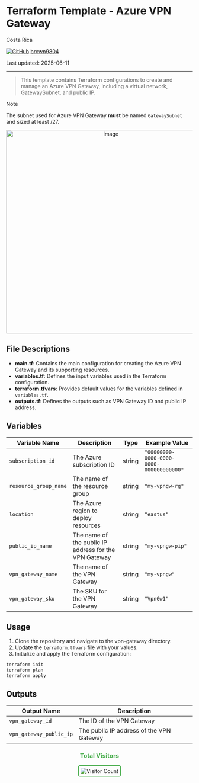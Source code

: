 # Terraform Template - Azure VPN Gateway

Costa Rica

[![GitHub](https://img.shields.io/badge/--181717?logo=github&logoColor=ffffff)](https://github.com/)
[brown9804](https://github.com/brown9804)

Last updated: 2025-06-11

----------

> This template contains Terraform configurations to create and manage an Azure VPN Gateway, including a virtual network, GatewaySubnet, and public IP.

> [!NOTE]
> The subnet used for Azure VPN Gateway **must** be named `GatewaySubnet` and sized at least /27.

<p align="center">
    <img width="550" alt="image" src="">
</p>

## File Descriptions

- **main.tf**: Contains the main configuration for creating the Azure VPN Gateway and its supporting resources.
- **variables.tf**: Defines the input variables used in the Terraform configuration.
- **terraform.tfvars**: Provides default values for the variables defined in `variables.tf`.
- **outputs.tf**: Defines the outputs such as VPN Gateway ID and public IP address.

## Variables

| Variable Name         | Description                                      | Type   | Example Value                |
|---------------------- |--------------------------------------------------|--------|-----------------------------|
| `subscription_id`     | The Azure subscription ID                        | string | `"00000000-0000-0000-0000-000000000000"` |
| `resource_group_name` | The name of the resource group                   | string | `"my-vpngw-rg"`             |
| `location`            | The Azure region to deploy resources             | string | `"eastus"`                  |
| `public_ip_name`      | The name of the public IP address for the VPN Gateway | string | `"my-vpngw-pip"`        |
| `vpn_gateway_name`    | The name of the VPN Gateway                      | string | `"my-vpngw"`                |
| `vpn_gateway_sku`     | The SKU for the VPN Gateway                      | string | `"VpnGw1"`                  |

## Usage

1. Clone the repository and navigate to the vpn-gateway directory.
2. Update the `terraform.tfvars` file with your values.
3. Initialize and apply the Terraform configuration:

```bash
terraform init
terraform plan
terraform apply
```

## Outputs

| Output Name           | Description                                 |
|-----------------------|---------------------------------------------|
| `vpn_gateway_id`      | The ID of the VPN Gateway                   |
| `vpn_gateway_public_ip` | The public IP address of the VPN Gateway  |

<div align="center">
  <h3 style="color: #4CAF50;">Total Visitors</h3>
  <img src="https://profile-counter.glitch.me/brown9804/count.svg" alt="Visitor Count" style="border: 2px solid #4CAF50; border-radius: 5px; padding: 5px;"/>
</div>
